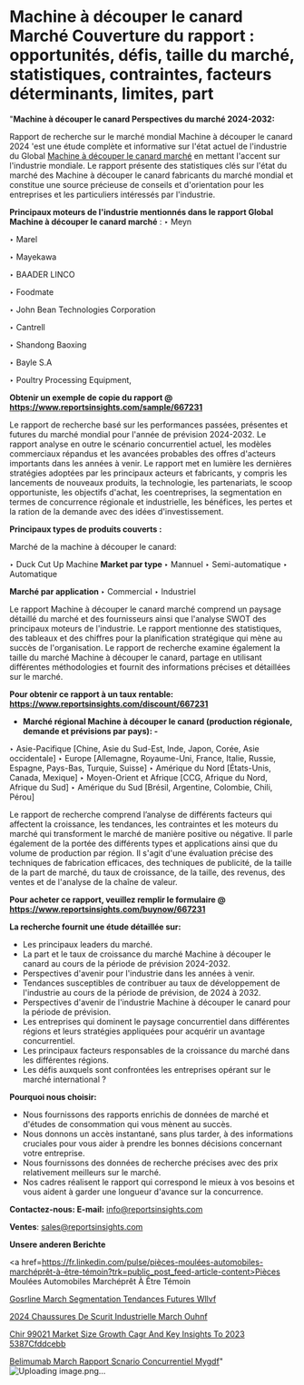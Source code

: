 # Machine à découper le canard Marché Couverture du rapport : opportunités, défis, taille du marché, statistiques, contraintes, facteurs déterminants, limites, part

"<strong>Machine à découper le canard Perspectives du marché 2024-2032:</strong>

Rapport de recherche sur le marché mondial Machine à découper le canard 2024 'est une étude complète et informative sur l'état actuel de l'industrie du Global <a href=https://www.reportsinsights.com/sample/667231>Machine à découper le canard marché</a> en mettant l'accent sur l'industrie mondiale. Le rapport présente des statistiques clés sur l'état du marché des Machine à découper le canard fabricants du marché mondial et constitue une source précieuse de conseils et d'orientation pour les entreprises et les particuliers intéressés par l'industrie.

<strong>Principaux moteurs de l'industrie mentionnés dans le rapport Global Machine à découper le canard marché</strong> :
‣ Meyn

‣ Marel

‣ Mayekawa

‣ BAADER LINCO

‣ Foodmate

‣ John Bean Technologies Corporation

‣ Cantrell

‣ Shandong Baoxing

‣ Bayle S.A

‣ Poultry Processing Equipment,

<strong>Obtenir un exemple de copie du rapport @ <a href=https://www.reportsinsights.com/sample/667231>https://www.reportsinsights.com/sample/667231</a></strong>

Le rapport de recherche basé sur les performances passées, présentes et futures du marché mondial pour l'année de prévision 2024-2032. Le rapport analyse en outre le scénario concurrentiel actuel, les modèles commerciaux répandus et les avancées probables des offres d'acteurs importants dans les années à venir. Le rapport met en lumière les dernières stratégies adoptées par les principaux acteurs et fabricants, y compris les lancements de nouveaux produits, la technologie, les partenariats, le scoop opportuniste, les objectifs d'achat, les coentreprises, la segmentation en termes de concurrence régionale et industrielle, les bénéfices, les pertes et la ration de la demande avec des idées d'investissement.

<strong>Principaux types de produits couverts :</strong>

Marché de la machine à découper le canard:

‣  Duck Cut Up Machine <strong> Market <strong> par type </strong> </strong>
‣ Mannuel
‣ Semi-automatique
‣ Automatique

<strong>Marché par application </strong>
‣ Commercial
‣ Industriel

Le rapport Machine à découper le canard marché comprend un paysage détaillé du marché et des fournisseurs ainsi que l'analyse SWOT des principaux moteurs de l'industrie. Le rapport mentionne des statistiques, des tableaux et des chiffres pour la planification stratégique qui mène au succès de l'organisation. Le rapport de recherche examine également la taille du marché Machine à découper le canard, partage en utilisant différentes méthodologies et fournit des informations précises et détaillées sur le marché.

<strong>Pour obtenir ce rapport à un taux rentable: <a href=https://www.reportsinsights.com/discount/667231>https://www.reportsinsights.com/discount/667231</a></strong>
<ul>
  <li><strong>Marché régional Machine à découper le canard (production régionale, demande et prévisions par pays): -</strong></li>
</ul>
‣ Asie-Pacifique [Chine, Asie du Sud-Est, Inde, Japon, Corée, Asie occidentale]
‣ Europe [Allemagne, Royaume-Uni, France, Italie, Russie, Espagne, Pays-Bas, Turquie, Suisse]
‣ Amérique du Nord [États-Unis, Canada, Mexique]
‣ Moyen-Orient et Afrique [CCG, Afrique du Nord, Afrique du Sud]
‣ Amérique du Sud [Brésil, Argentine, Colombie, Chili, Pérou]

Le rapport de recherche comprend l’analyse de différents facteurs qui affectent la croissance, les tendances, les contraintes et les moteurs du marché qui transforment le marché de manière positive ou négative. Il parle également de la portée des différents types et applications ainsi que du volume de production par région. Il s'agit d'une évaluation précise des techniques de fabrication efficaces, des techniques de publicité, de la taille de la part de marché, du taux de croissance, de la taille, des revenus, des ventes et de l'analyse de la chaîne de valeur.

<strong>Pour acheter ce rapport, veuillez remplir le formulaire @   <a href=https://www.reportsinsights.com/buynow/667231>https://www.reportsinsights.com/buynow/667231</a></strong>

<strong>La recherche fournit une étude détaillée sur:</strong>
<ul>
  <li>Les principaux leaders du marché.</li>
  <li>La part et le taux de croissance du marché Machine à découper le canard au cours de la période de prévision 2024-2032.</li>
  <li>Perspectives d'avenir pour l'industrie dans les années à venir.</li>
  <li>Tendances susceptibles de contribuer au taux de développement de l'industrie au cours de la période de prévision, de 2024 à 2032.</li>
  <li>Perspectives d'avenir de l'industrie Machine à découper le canard pour la période de prévision.</li>
  <li>Les entreprises qui dominent le paysage concurrentiel dans différentes régions et leurs stratégies appliquées pour acquérir un avantage concurrentiel.</li>
  <li>Les principaux facteurs responsables de la croissance du marché dans les différentes régions.</li>
  <li>Les défis auxquels sont confrontées les entreprises opérant sur le marché international ?</li>
</ul>
<strong>Pourquoi nous choisir:</strong>
<ul>
  <li>Nous fournissons des rapports enrichis de données de marché et d'études de consommation qui vous mènent au succès.</li>
  <li>Nous donnons un accès instantané, sans plus tarder, à des informations cruciales pour vous aider à prendre les bonnes décisions concernant votre entreprise.</li>
  <li>Nous fournissons des données de recherche précises avec des prix relativement meilleurs sur le marché.</li>
  <li>Nos cadres réalisent le rapport qui correspond le mieux à vos besoins et vous aident à garder une longueur d'avance sur la concurrence.</li>
</ul>
<strong>Contactez-nous:
</strong><strong>E-mail:</strong> <a href=mailto:info@reportsinsights.com>info@reportsinsights.com</a>

<strong>Ventes</strong>: <a href=mailto:sales@reportsinsights.com>sales@reportsinsights.com</a>

<strong>Unsere anderen Berichte</strong>

<a href=https://fr.linkedin.com/pulse/pièces-moulées-automobiles-marchéprêt-à-être-témoin?trk=public_post_feed-article-content>Pièces Moulées Automobiles Marchéprêt À Être Témoin</a>

<a href=https://www.linkedin.com/pulse/gos%C3%A9r%C3%A9line-march%C3%A9-segmentation-tendances-futures-wllvf/>Gosrline March Segmentation Tendances Futures Wllvf</a>

<a href=https://www.linkedin.com/pulse/2024-chaussures-de-s%C3%A9curit%C3%A9-industrielle-march%C3%A9-ouhnf/>2024 Chaussures De Scurit Industrielle March Ouhnf</a>

<a href=https://medium.com/@anuradhapatil5375484/chir-99021-market-size-growth-cagr-and-key-insights-to-2023-5387cfddcebb>Chir 99021 Market Size Growth Cagr And Key Insights To 2023 5387Cfddcebb</a>

<a href=https://www.linkedin.com/pulse/belimumab-march%C3%A9-rapport-sc%C3%A9nario-concurrentiel-mygdf/>Belimumab March Rapport Scnario Concurrentiel Mygdf</a>"
![Uploading image.png…]()
